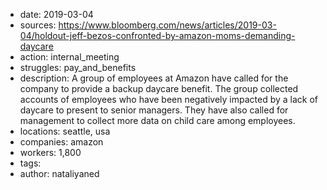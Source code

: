 - date: 2019-03-04
- sources: https://www.bloomberg.com/news/articles/2019-03-04/holdout-jeff-bezos-confronted-by-amazon-moms-demanding-daycare
- action: internal_meeting
- struggles: pay_and_benefits
- description: A group of employees at Amazon have called for the company to provide a backup daycare benefit. The group collected accounts of employees who have been negatively impacted by a lack of daycare to present to senior managers. They have also called for management to collect more data on child care among employees.
- locations: seattle, usa
- companies: amazon
- workers: 1,800
- tags: 
- author: nataliyaned
